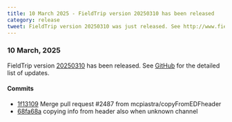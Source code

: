 ```yaml
---
title: 10 March 2025 - FieldTrip version 20250310 has been released
category: release
tweet: FieldTrip version 20250310 was just released. See http://www.fieldtriptoolbox.org/#10-march-2025
---
```


### 10 March, 2025

FieldTrip version [20250310](http://github.com/fieldtrip/fieldtrip/releases/tag/20250310) has been released.
See [GitHub](https://github.com/fieldtrip/fieldtrip/compare/20250304...20250310) for the detailed list of updates.

#### Commits

- [1f13109](http://github.com/fieldtrip/fieldtrip/commit/1f13109) Merge pull request #2487 from mcpiastra/copyFromEDFheader
- [68fa68a](http://github.com/fieldtrip/fieldtrip/commit/68fa68a) copying info from header also when unknown channel
